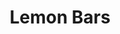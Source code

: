 ---
layout: recipe
title: Lemon Bars
description: 
prep_time: 20 minutes
cook_time: 25 minutes
temperature: 350°F
servings: 16
category: Dessert

ingredients: |
  **Shortbread crust**
  - 1 cup flour
  - 1 stick room temp. unsalted butter
  - 1/4 cup powdered sugar
  - 1/4 tsp vanilla
  - 1/4 tsp salt

  **Lemon layer**
  - 2 large eggs
  - 1 large egg yolk
  - 1 cup white sugar
  - 2 tbsp flour
  - 1/4 cup lemon juice
  - 1 tbsp grated lemon peel

instructions: |
  1. Place an oven rack into middle position and preheat oven to 350°F. Lightly oil an 8x8-inch baking dish.
  2. Place 1 cup flour and butter in mixing bowl and mash with the back of a spatula or wooden spoon until thoroughly combined. Mix in 1/4 cup confectioners' sugar, vanilla extract, and salt; mash mixture together until it looks like a slightly crumbly cookie dough.
  3. Moisten your fingers with a little water and press dough into bottom of prepared baking dish. Use a fork to prick holes all over the crust.
  4. Bake crust on center rack in the preheated oven until crust edges are barely golden brown, 22 minutes.
  5. Beat eggs and egg yolks together in a bowl; whisk in white sugar and 2 tablespoons flour until smooth. Add lemon juice and lemon zest; whisk for 2 minutes. Pour lemon custard over crust.
  6. Bake on center rack until custard is set and top has a thin white sugary crust, 25 minutes. Let cool completely before cutting into bars.
  7. Dip knife into very hot water, run around the edge, and cut into 16 squares. Dust cookies with 1 teaspoon confectioners' sugar.

notes: |
  - Kaitlyn was able to zest a lemon with nothing but a plastic knife. Oh, college.
---